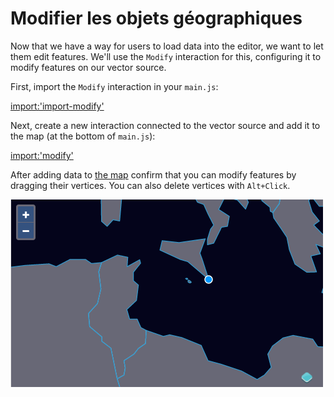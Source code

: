 # Modifier les objets géographiques

Now that we have a way for users to load data into the editor, we want to let them edit features.  We'll use the `Modify` interaction for this, configuring it to modify features on our vector source.

First, import the `Modify` interaction in your `main.js`:

[import:'import-modify'](../../../src/en/examples/vector/modify.js)

Next, create a new interaction connected to the vector source and add it to the map (at the bottom of `main.js`):

[import:'modify'](../../../src/en/examples/vector/modify.js)

After adding data to [the map]({{book.workshopUrl}}/) confirm that you can modify features by dragging their vertices.  You can also delete vertices with `Alt+Click`.

![Modifying features](modify.png)
